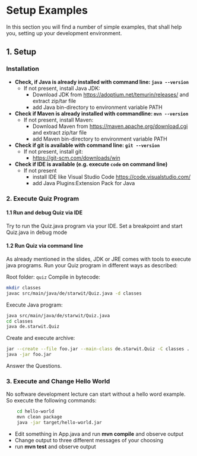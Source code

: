 # Setup Examples

In this section you will find a number of simple examples, that shall help you, setting up your development environment.

## 1. Setup

### Installation

* **Check, if Java is already installed with command line: `java --version`**
  * If not present, install Java JDK:
    * Download JDK from https://adoptium.net/temurin/releases/ and extract zip/tar file
    * add Java bin-directory to environment variable PATH
* **Check if Maven is already installed with commandline: `mvn --version`**
  * If not present, install Maven:
    * Download Maven from https://maven.apache.org/download.cgi and extract zip/tar file
    * add Maven bin-directory to environment variable PATH
* **Check if git is available with command line: `git --version`**
  * If not present, install git:
    * https://git-scm.com/downloads/win
* **Check if IDE is available (e.g. execute `code` on command line)**
  * If not present
    * install IDE like Visual Studio Code https://code.visualstudio.com/
    * add Java Plugins:Extension Pack for Java

### 2. Execute Quiz Program

#### 1.1 Run and debug Quiz via IDE

Try to run the Quiz.java program via your IDE. Set a breakpoint and start Quiz.java in debug mode

#### 1.2 Run Quiz via command line

As already mentioned in the slides, JDK or JRE comes with tools to execute java programs. Run your Quiz program in different ways as described:

Root folder: ```quiz```
Compile in bytecode:

```bash
mkdir classes
javac src/main/java/de/starwit/Quiz.java -d classes
```

Execute Java program:

```bash
java src/main/java/de/starwit/Quiz.java
cd classes
java de.starwit.Quiz
```

Create and execute archive:

```bash
jar --create --file foo.jar --main-class de.starwit.Quiz -C classes .
java -jar foo.jar
```

Answer the Questions.

### 3. Execute  and Change Hello World

No software development lecture can start without a hello word example. So execute the following commands:

```bash
    cd hello-world
    mvn clean package
    java -jar target/hello-world.jar
```

* Edit something in App.java and run __mvn compile__  and observe output
* Change output to three different messages of your choosing
* run __mvn test__ and observe output